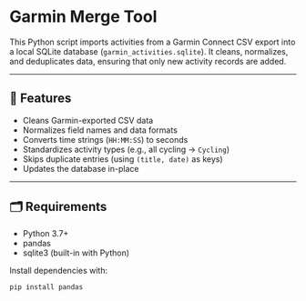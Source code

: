 # Garmin Merge Tool

This Python script imports activities from a Garmin Connect CSV export into a local SQLite database (`garmin_activities.sqlite`). It cleans, normalizes, and deduplicates data, ensuring that only new activity records are added.

---

## 🔧 Features

- Cleans Garmin-exported CSV data
- Normalizes field names and data formats
- Converts time strings (`HH:MM:SS`) to seconds
- Standardizes activity types (e.g., all cycling → `Cycling`)
- Skips duplicate entries (using `(title, date)` as keys)
- Updates the database in-place

---

## 🗂 Requirements

- Python 3.7+
- pandas
- sqlite3 (built-in with Python)

Install dependencies with:

```bash
pip install pandas

